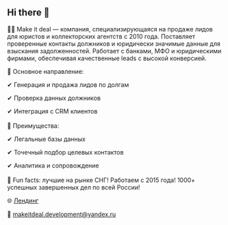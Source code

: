 ## Hi there 👋

🙋‍♀️ Make it deal — компания, специализирующаяся на продаже лидов для юристов и коллекторских агентств с 2010 года. Поставляет проверенные контакты должников и юридически значимые данные для взыскания задолженностей. Работает с банками, МФО и юридическими фирмами, обеспечивая качественные leads с высокой конверсией.

🔹 Основное направление:

✔ Генерация и продажа лидов по долгам

✔ Проверка данных должников

✔ Интеграция с CRM клиентов
<br>
<br>
🔹 Преимущества:

✔ Легальные базы данных

✔ Точечный подбор целевых контактов

✔ Аналитика и сопровождение 
<br>
<br>
🍿 Fun facts: лучшие на рынке СНГ! Работаем с 2015 года! 1000+ успешных завершенных дел по всей России!

🌐 [Лендинг](https://liberty-debt.ru)

📧 makeitdeal.development@yandex.ru
